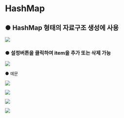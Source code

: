 # HashMap

## ● HashMap 형태의 자료구조 생성에 사용

![](../../.gitbook/assets/image%20%286%29.png)

### ● 설정버튼을 클릭하여 item을 추가 또는 삭제 가능

![](../../.gitbook/assets/image%20%2811%29.png)

● 예문

![](../../.gitbook/assets/image%20%282%29.png)

![](../../.gitbook/assets/image%20%289%29.png)

![](../../.gitbook/assets/image.jpg)

![](../../.gitbook/assets/image_waifu2x_art_noise1_scale_tta_1.png)

